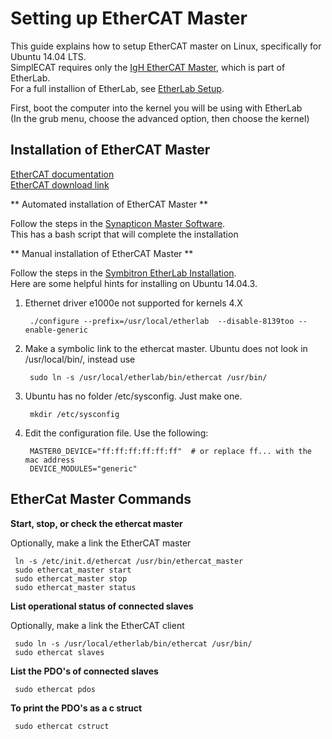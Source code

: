 Setting up EtherCAT Master
===================

This guide explains how to setup EtherCAT master on Linux, specifically for Ubuntu 14.04 LTS.  
SimplECAT requires only the [IgH EtherCAT Master], which is part of EtherLab.  
For a full installion of EtherLab, see [EtherLab Setup].

First, boot the computer into the kernel you will be using with EtherLab  
(In the grub menu, choose the advanced option, then choose the kernel)

Installation of EtherCAT Master
-------------------------------
[EtherCAT documentation]  
[EtherCAT download link]  

** Automated installation of EtherCAT Master **

Follow the steps in the [Synapticon Master Software].  
This has a bash script that will complete the installation

** Manual installation of EtherCAT Master  **

Follow the steps in the [Symbitron EtherLab Installation].  
Here are some helpful hints for installing on Ubuntu 14.04.3.  

1. Ethernet driver e1000e not supported for kernels 4.X

        ./configure --prefix=/usr/local/etherlab  --disable-8139too --enable-generic

2. Make a symbolic link to the ethercat master.
   Ubuntu does not look in /usr/local/bin/, instead use

        sudo ln -s /usr/local/etherlab/bin/ethercat /usr/bin/

3. Ubuntu has no folder /etc/sysconfig. Just make one.

        mkdir /etc/sysconfig

4. Edit the configuration file. Use the following:

        MASTER0_DEVICE="ff:ff:ff:ff:ff:ff"  # or replace ff... with the mac address
        DEVICE_MODULES="generic"


EtherCat Master Commands
------------------------
**Start, stop, or check the ethercat master**

Optionally, make a link the EtherCAT master

     ln -s /etc/init.d/ethercat /usr/bin/ethercat_master
     sudo ethercat_master start
     sudo ethercat_master stop
     sudo ethercat_master status

**List operational status of connected slaves**

Optionally, make a link the EtherCAT client

     sudo ln -s /usr/local/etherlab/bin/ethercat /usr/bin/
     sudo ethercat slaves

**List the PDO's of connected slaves**

     sudo ethercat pdos

**To print the PDO's as a c struct**

     sudo ethercat cstruct
     

[IgH EtherCAT Master]:http://www.etherlab.org/en/ethercat/
[EtherLab Setup]:https://bitbucket.org/bsoe/simplecat/src/master/SETUP_ETHERLAB.md
[EtherCAT download link]:http://www.etherlab.org/en/ethercat/index.php  
[EtherCAT documentation]:http://etherlab.org/download/ethercat/ethercat-1.5.2.pdf  
[Synapticon Master Software]:https://doc.synapticon.com/tutorials/ethercat_master_software/index.html
[Symbitron EtherLab Installation]:https://www.symbitron.eu/wiki/index.php?title=EtherLab_Installation#Installing_the_IgH_EtherCAT_master_1.5.2


